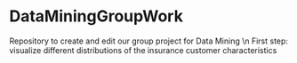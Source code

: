 # DataMiningGroupWork
Repository to create and edit our group project for Data Mining \n
First step: visualize different distributions of the insurance customer characteristics
